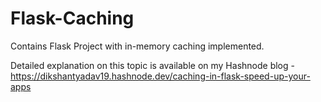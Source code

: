 # Flask-Caching
Contains Flask Project with in-memory caching implemented.

Detailed explanation on this topic is available on my Hashnode blog - https://dikshantyadav19.hashnode.dev/caching-in-flask-speed-up-your-apps
